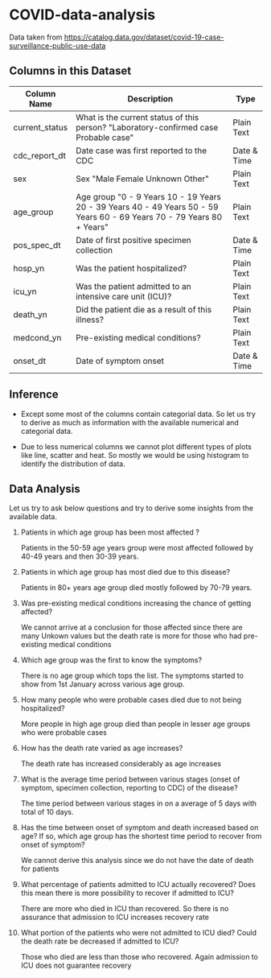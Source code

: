 # COVID-data-analysis
Data taken from https://catalog.data.gov/dataset/covid-19-case-surveillance-public-use-data

## Columns in this Dataset

Column Name | Description | Type
------------ | ------------- | -------------
current_status | What is the current status of this person? "Laboratory-confirmed case Probable case" | Plain Text
cdc_report_dt | Date case was first reported to the CDC | Date & Time
sex | Sex "Male Female Unknown Other" | Plain Text
age_group | Age group "0 - 9 Years 10 - 19 Years 20 - 39 Years 40 - 49 Years 50 - 59 Years 60 - 69 Years 70 - 79 Years 80 + Years" | Plain Text
pos_spec_dt | Date of first positive specimen collection | Date & Time
hosp_yn | Was the patient hospitalized? | Plain Text
icu_yn | Was the patient admitted to an intensive care unit (ICU)? | Plain Text
death_yn | Did the patient die as a result of this illness? | Plain Text
medcond_yn | Pre-existing medical conditions? | Plain Text
onset_dt | Date of symptom onset | Date & Time

## Inference

* Except some most of the columns contain categorial data. So let us try to derive as much as information with the available numerical and categorial data.

* Due to less numerical columns we cannot plot different types of plots like line, scatter and heat. So mostly we would be using histogram to identify the distribution of data.

## Data Analysis

Let us try to ask below questions and try to derive some insights from the available data.

1. Patients in which age group has been most affected ?

   Patients in the 50-59 age years group were most affected followed by 40-49 years and then 30-39 years.

2. Patients in which age group has most died due to this disease?

   Patients in 80+ years age group died mostly followed by 70-79 years.

3. Was pre-existing medical conditions increasing the chance of getting affected?

   We cannot arrive at a conclusion for those affected since there are many Unkown values but the death rate is more for those who had pre-existing medical conditions

4. Which age group was the first to know the symptoms?

   There is no age group which tops the list. The symptoms started to show from 1st January across various age group.

5. How many people who were probable cases died due to not being hospitalized?

   More people in high age group died than people in lesser age groups who were probable cases

6. How has the death rate varied as age increases?

   The death rate has increased considerably as age increases

7. What is the average time period between various stages (onset of symptom, specimen collection, reporting to CDC) of the disease?

   The time period between various stages in on a average of 5 days with total of 10 days.

8. Has the time between onset of symptom and death increased based on age? If so, which age group has the shortest time period to recover from onset of symptom?

   We cannot derive this analysis since we do not have the date of death for patients

9. What percentage of patients admitted to ICU actually recovered? Does this mean there is more possibility to recover if admitted to ICU?

   There are more who died in ICU than recovered. So there is no assurance that admission to ICU increases recovery rate

10. What portion of the patients who were not admitted to ICU died? Could the death rate be decreased if admitted to ICU?

    Those who died are less than those who recovered. Again admission to ICU does not guarantee recovery